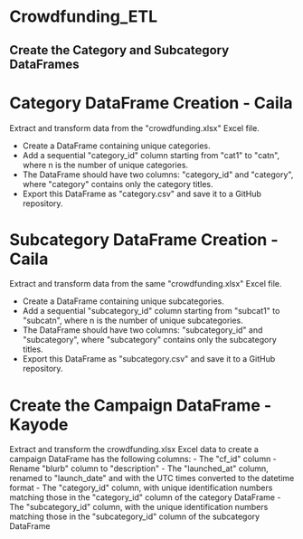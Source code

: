 # Crowdfunding_ETL

## Create the Category and Subcategory DataFrames

# Category DataFrame Creation - Caila
Extract and transform data from the "crowdfunding.xlsx" Excel file.
- Create a DataFrame containing unique categories.
- Add a sequential "category_id" column starting from "cat1" to "catn", where n is the number of unique categories.
- The DataFrame should have two columns: "category_id" and "category", where "category" contains only the category titles.
- Export this DataFrame as "category.csv" and save it to a GitHub repository.

# Subcategory DataFrame Creation - Caila
Extract and transform data from the same "crowdfunding.xlsx" Excel file.
- Create a DataFrame containing unique subcategories.
- Add a sequential "subcategory_id" column starting from "subcat1" to "subcatn", where n is the number of unique subcategories.
- The DataFrame should have two columns: "subcategory_id" and "subcategory", where "subcategory" contains only the subcategory titles.
- Export this DataFrame as "subcategory.csv" and save it to a GitHub repository.


# Create the Campaign DataFrame - Kayode
Extract and transform the crowdfunding.xlsx Excel data to create a campaign DataFrame has the following columns:
    - The "cf_id" column
    - Rename "blurb" column to "description"
    - The "launched_at" column, renamed to "launch_date" and with the UTC times converted to the datetime format
    - The "category_id" column, with unique identification numbers matching those in the "category_id" column of the category DataFrame
    - The "subcategory_id" column, with the unique identification numbers matching those in the "subcategory_id" column of the subcategory DataFrame
    
